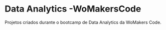 # Data Analytics -WoMakersCode
Projetos criados durante o bootcamp de Data Analytics da WoMakers Code.
